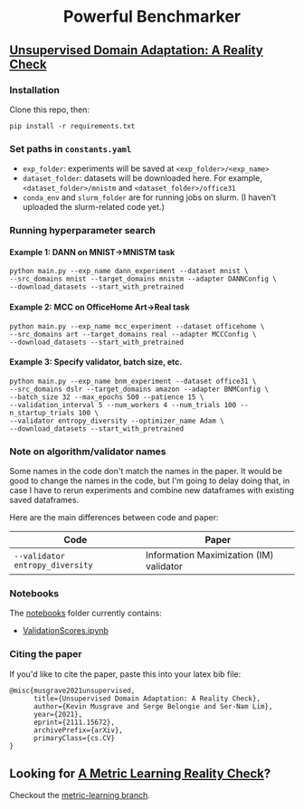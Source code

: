 <h1 align="center">
 Powerful Benchmarker
</h1>

## [Unsupervised Domain Adaptation: A Reality Check](https://arxiv.org/pdf/2111.15672.pdf)

### Installation

Clone this repo, then:

```
pip install -r requirements.txt
```

### Set paths in ```constants.yaml```

- ```exp_folder```: experiments will be saved at ```<exp_folder>/<exp_name>```
- ```dataset_folder```: datasets will be downloaded here. For example, ```<dataset_folder>/mnistm``` and ```<dataset_folder>/office31```
- ```conda_env``` and ```slurm_folder``` are for running jobs on slurm. (I haven't uploaded the slurm-related code yet.)

### Running hyperparameter search

#### Example 1: DANN on MNIST->MNISTM task
```
python main.py --exp_name dann_experiment --dataset mnist \
--src_domains mnist --target_domains mnistm --adapter DANNConfig \
--download_datasets --start_with_pretrained
```

#### Example 2: MCC on OfficeHome Art->Real task
```
python main.py --exp_name mcc_experiment --dataset officehome \
--src_domains art --target_domains real --adapter MCCConfig \
--download_datasets --start_with_pretrained
```

#### Example 3: Specify validator, batch size, etc.
```
python main.py --exp_name bnm_experiment --dataset office31 \
--src_domains dslr --target_domains amazon --adapter BNMConfig \
--batch_size 32 --max_epochs 500 --patience 15 \
--validation_interval 5 --num_workers 4 --num_trials 100 --n_startup_trials 100 \
--validator entropy_diversity --optimizer_name Adam \
--download_datasets --start_with_pretrained
```

### Note on algorithm/validator names
Some names in the code don't match the names in the paper. It would be good to change the names in the code, but I'm going to delay doing that, in case I have to rerun experiments and combine new dataframes with existing saved dataframes.

Here are the main differences between code and paper:

| Code | Paper |
| - | - |
| ```--validator entropy_diversity``` | Information Maximization (IM) validator |

### Notebooks

The [notebooks](https://github.com/KevinMusgrave/powerful-benchmarker/blob/master/notebooks) folder currently contains:

- [ValidationScores.ipynb](https://github.com/KevinMusgrave/powerful-benchmarker/blob/master/notebooks/ValidationScores.ipynb)

### Citing the paper

If you'd like to cite the paper, paste this into your latex bib file:
```
@misc{musgrave2021unsupervised,
      title={Unsupervised Domain Adaptation: A Reality Check}, 
      author={Kevin Musgrave and Serge Belongie and Ser-Nam Lim},
      year={2021},
      eprint={2111.15672},
      archivePrefix={arXiv},
      primaryClass={cs.CV}
}
```


## Looking for [A Metric Learning Reality Check](https://arxiv.org/pdf/2003.08505.pdf)?
Checkout the [metric-learning branch](https://github.com/KevinMusgrave/powerful-benchmarker/tree/metric-learning).
